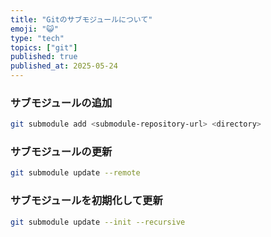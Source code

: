 ```yaml
---
title: "Gitのサブモジュールについて"
emoji: "😺"
type: "tech"
topics: ["git"]
published: true
published_at: 2025-05-24
---
```


### サブモジュールの追加

```bash
git submodule add <submodule-repository-url> <directory>
```

### サブモジュールの更新

```bash
git submodule update --remote
```

### サブモジュールを初期化して更新

```bash
git submodule update --init --recursive
```
